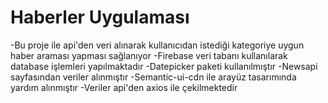 
# Haberler Uygulaması
-Bu proje ile api'den veri alınarak kullanıcıdan istediği kategoriye uygun haber araması yapması sağlanıyor
-Firebase veri tabanı kullanılarak database işlemleri yapılmaktadır
-Datepicker paketi kullanılmıştır
-Newsapi sayfasından veriler alınmıştır
-Semantic-ui-cdn ile arayüz tasarımında yardım alınmıştır
-Veriler api'den axios ile çekilmektedir
